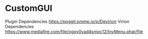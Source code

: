 # CustomGUI
Plugin Dependencies
https://poggit.pmmp.io/p/Devirion
Virion Dependencies
https://www.mediafire.com/file/ogqy0yad4smpc12/InvMenu.phar/file
